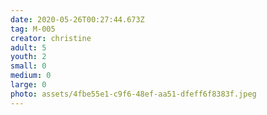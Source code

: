 ```yaml
---
date: 2020-05-26T00:27:44.673Z
tag: M-005
creator: christine
adult: 5
youth: 2
small: 0
medium: 0
large: 0
photo: assets/4fbe55e1-c9f6-48ef-aa51-dfeff6f8383f.jpeg
---
```

